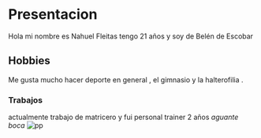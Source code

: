# Presentacion
 Hola mi nombre es  Nahuel Fleitas tengo 21 años y soy de Belén de Escobar 
 ## Hobbies
 Me gusta mucho hacer deporte en general , el gimnasio y la halterofilia .
 ### Trabajos
 actualmente trabajo de matricero y fui personal trainer 2 años 
 *aguante boca*
 ![pp](https://user-images.githubusercontent.com/80929104/112534198-8c5eef80-8d89-11eb-9f65-f6f85f1eb252.jpg)
